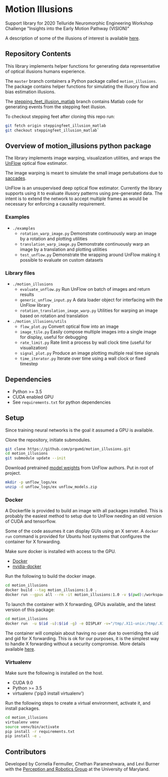 # Motion Illusions

Support library for 2020 Telluride Neuromorphic Engineering Workshop Challenge "Insights into the Early Motion Pathway (VISION)"

A description of some of the illusions of interest is available [here](https://github.com/prgumd/motion_illusions/blob/master/project_overview.pdf).

## Repository Contents

This library implements helper functions for generating data representative of optical illusions humans experience.

The `master` branch containers a Python package called `motion_illusions`. The package contains helper functions for simulating the illusory flow and bias estimation illusions.

The [stepping_feet_illusion_matlab](https://github.com/prgumd/motion_illusions/tree/steppingfeet_illusion_matlab) branch contains Matlab code for generating events from the stepping feet illusion.

To checkout stepping feet after cloning this repo run:
```bash
git fetch origin steppingfeet_illusion_matlab
git checkout steppingfeet_illusion_matlab`
```

## Overview of motion_illusions python package

The library implements image warping, visualization utilities, and wraps the [UnFlow](https://github.com/simonmeister/UnFlow) optical flow estimator.

The image warping is meant to simulate the small image pertubations due to [saccades](https://en.wikipedia.org/wiki/Saccade).

UnFlow is an unsupervised deep optical flow estimator. Currently the library supports using it to evaluate illusory patterns using pre-generated data. The intent is to extend the network to accept multiple frames as would be necessary for enforcing a causality requirement.

### Examples
* `./examples`
  * `rotation_warp_image.py` Demonstrate continuously warp an image by a rotation and plotting utilities
  * `translation_warp_image.py` Demonstrate continuously warp an image by a translation and plotting utilities
  * `test_unflow.py` Demonstrate the wrapping around UnFlow making it possible to evaluate on custom datasets

### Library files
* `./motion_illusions`
  * `evaluate_unflow.py` Run UnFlow on batch of images and return results
  * `generic_unflow_input.py` A data loader object for interfacing with the UnFlow library
  * `rotation_translation_image_warp.py` Utilities for warping an image based on rotation and translation
* `./motion_illusions/utils`
  * `flow_plot.py` Convert optical flow into an image
  * `image_tile.py` Easily compose multiple images into a single image for display, useful for debugging
  * `rate_limit.py` Rate limit a process by wall clock time (useful for visualization)
  * `signal_plot.py` Produce an image plotting multiple real time signals
  * `time_iterator.py` Iterate over time using a wall clock or fixed timestep

## Dependencies

* Python >= 3.5
* CUDA enabled GPU
* See `requirements.txt` for python dependencies

## Setup

Since training neural networks is the goal it assumed a GPU is available.

Clone the repository, initiate submodules.
```bash
git clone https://github.com/prgumd/motion_illusions.git
cd motion_illusions
git submodule update --init
```

Download pretrained [model weights](https://drive.google.com/file/d/16rOMerQvUnj6UjGjMyQayC1GcqaRu44b/view) from UnFlow authors. Put in root of project.

```bash
mkdir -p unflow_logs/ex
unzip -d unflow_logs/ex unflow_models.zip
```

### Docker
A Dockerfile is provided to build an image with all packages installed. This is probably the easiest method to setup due to UnFlow needing an old version of CUDA and tensorflow.

Some of the code assumes it can display GUIs using an X server. A `docker run` command is provided for Ubuntu host systems that configures the container for X forwarding.

Make sure docker is installed with access to the GPU.
* [Docker](https://docs.docker.com/get-docker/)
* [nvidia-docker](https://github.com/NVIDIA/nvidia-docker)

Run the following to build the docker image.

```bash
cd motion_illusions
docker build --tag motion_illusions:1.0 .
docker run --gpus all --rm -it motion_illusions:1.0 -v $(pwd):/workspace bash
```

To launch the container with X forwarding, GPUs available, and the latest version of this package:
```bash
cd motion_illusions
docker run  -u $(id -u):$(id -g) -e DISPLAY -v="/tmp/.X11-unix:/tmp/.X11-unix:rw" --ipc host --gpus all --rm -it -v $(pwd):/workdir motion_illusions:1.0 bash
```

The container will complain about having no user due to overriding the uid and gid for X forwarding. This is ok for our purposes, it is the simplest way to handle X forwarding without a security compromise. More details available [here](http://wiki.ros.org/docker/Tutorials/GUI).

### Virtualenv

Make sure the following is installed on the host.
* CUDA 9.0
* Python >= 3.5
* virtualenv ('pip3 install virtualenv')

Run the following steps to create a virtual environment, activate it, and install packages.

```bash
cd motion_illusions
virtualenv venv
source venv/bin/activate
pip install -r requirements.txt
pip install -e .
```

## Contributors

Developed by Cornelia Fermuller, Chethan Parameshwara, and Levi Burner with the [Perception and Robotics Group](http://prg.cs.umd.edu/) at the University of Maryland.

